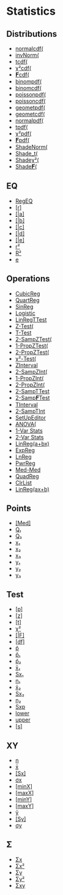 # Statistics


## Distributions

 * <a href="../tokens/0xBB10.md" title="0xBB10">normalcdf(</a>
 * <a href="../tokens/0xBB11.md" title="0xBB11">invNorm(</a>
 * <a href="../tokens/0xBB12.md" title="0xBB12">tcdf(</a>
 * <a href="../tokens/0xBB13.md" title="0xBB13">χ²cdf(</a>
 * <a href="../tokens/0xBB14.md" title="0xBB14">𝐅cdf(</a>
 * <a href="../tokens/0xBB15.md" title="0xBB15">binompdf(</a>
 * <a href="../tokens/0xBB16.md" title="0xBB16">binomcdf(</a>
 * <a href="../tokens/0xBB17.md" title="0xBB17">poissonpdf(</a>
 * <a href="../tokens/0xBB18.md" title="0xBB18">poissoncdf(</a>
 * <a href="../tokens/0xBB19.md" title="0xBB19">geometpdf(</a>
 * <a href="../tokens/0xBB1A.md" title="0xBB1A">geometcdf(</a>
 * <a href="../tokens/0xBB1B.md" title="0xBB1B">normalpdf(</a>
 * <a href="../tokens/0xBB1C.md" title="0xBB1C">tpdf(</a>
 * <a href="../tokens/0xBB1D.md" title="0xBB1D">χ²pdf(</a>
 * <a href="../tokens/0xBB1E.md" title="0xBB1E">𝐅pdf(</a>
 * <a href="../tokens/0xBB35.md" title="0xBB35">ShadeNorm(</a>
 * <a href="../tokens/0xBB36.md" title="0xBB36">Shade_t(</a>
 * <a href="../tokens/0xBB37.md" title="0xBB37">Shadeχ²(</a>
 * <a href="../tokens/0xBB38.md" title="0xBB38">Shade𝐅(</a>

## EQ

 * <a href="../tokens/0x6201.md" title="0x6201">RegEQ</a>
 * <a href="../tokens/0x6212.md" title="0x6212">[r]</a>
 * <a href="../tokens/0x6216.md" title="0x6216">[|a]</a>
 * <a href="../tokens/0x6217.md" title="0x6217">[|b]</a>
 * <a href="../tokens/0x6218.md" title="0x6218">[|c]</a>
 * <a href="../tokens/0x6219.md" title="0x6219">[|d]</a>
 * <a href="../tokens/0x621A.md" title="0x621A">[|e]</a>
 * <a href="../tokens/0x6235.md" title="0x6235">r²</a>
 * <a href="../tokens/0x6236.md" title="0x6236">R²</a>
 * <a href="../tokens/0xBBB4.md" title="0xBBB4">e</a>

## Operations

 * <a href="../tokens/0x2E.md" title="0x2E">CubicReg </a>
 * <a href="../tokens/0x2F.md" title="0x2F">QuartReg </a>
 * <a href="../tokens/0xBB32.md" title="0xBB32">SinReg </a>
 * <a href="../tokens/0xBB33.md" title="0xBB33">Logistic </a>
 * <a href="../tokens/0xBB34.md" title="0xBB34">LinRegTTest </a>
 * <a href="../tokens/0xBB3B.md" title="0xBB3B">Z-Test(</a>
 * <a href="../tokens/0xBB3C.md" title="0xBB3C">T-Test </a>
 * <a href="../tokens/0xBB3D.md" title="0xBB3D">2-SampZTest(</a>
 * <a href="../tokens/0xBB3E.md" title="0xBB3E">1-PropZTest(</a>
 * <a href="../tokens/0xBB3F.md" title="0xBB3F">2-PropZTest(</a>
 * <a href="../tokens/0xBB40.md" title="0xBB40">χ²-Test(</a>
 * <a href="../tokens/0xBB41.md" title="0xBB41">ZInterval </a>
 * <a href="../tokens/0xBB42.md" title="0xBB42">2-SampZInt(</a>
 * <a href="../tokens/0xBB43.md" title="0xBB43">1-PropZInt(</a>
 * <a href="../tokens/0xBB44.md" title="0xBB44">2-PropZInt(</a>
 * <a href="../tokens/0xBB46.md" title="0xBB46">2-SampTTest </a>
 * <a href="../tokens/0xBB47.md" title="0xBB47">2-Samp𝐅Test </a>
 * <a href="../tokens/0xBB48.md" title="0xBB48">TInterval </a>
 * <a href="../tokens/0xBB49.md" title="0xBB49">2-SampTInt </a>
 * <a href="../tokens/0xBB4A.md" title="0xBB4A">SetUpEditor </a>
 * <a href="../tokens/0xBB59.md" title="0xBB59">ANOVA(</a>
 * <a href="../tokens/0xF2.md" title="0xF2">1-Var Stats </a>
 * <a href="../tokens/0xF3.md" title="0xF3">2-Var Stats </a>
 * <a href="../tokens/0xF4.md" title="0xF4">LinReg(a+bx) </a>
 * <a href="../tokens/0xF5.md" title="0xF5">ExpReg </a>
 * <a href="../tokens/0xF6.md" title="0xF6">LnReg </a>
 * <a href="../tokens/0xF7.md" title="0xF7">PwrReg </a>
 * <a href="../tokens/0xF8.md" title="0xF8">Med-Med </a>
 * <a href="../tokens/0xF9.md" title="0xF9">QuadReg </a>
 * <a href="../tokens/0xFA.md" title="0xFA">ClrList </a>
 * <a href="../tokens/0xFF.md" title="0xFF">LinReg(ax+b) </a>

## Points

 * <a href="../tokens/0x6213.md" title="0x6213">[Med]</a>
 * <a href="../tokens/0x6214.md" title="0x6214">Q₁</a>
 * <a href="../tokens/0x6215.md" title="0x6215">Q₃</a>
 * <a href="../tokens/0x621B.md" title="0x621B">x₁</a>
 * <a href="../tokens/0x621C.md" title="0x621C">x₂</a>
 * <a href="../tokens/0x621D.md" title="0x621D">x₃</a>
 * <a href="../tokens/0x621E.md" title="0x621E">y₁</a>
 * <a href="../tokens/0x621F.md" title="0x621F">y₂</a>
 * <a href="../tokens/0x6220.md" title="0x6220">y₃</a>

## Test

 * <a href="../tokens/0x6222.md" title="0x6222">[p]</a>
 * <a href="../tokens/0x6223.md" title="0x6223">[z]</a>
 * <a href="../tokens/0x6224.md" title="0x6224">[t]</a>
 * <a href="../tokens/0x6225.md" title="0x6225">χ²</a>
 * <a href="../tokens/0x6226.md" title="0x6226">[|F]</a>
 * <a href="../tokens/0x6227.md" title="0x6227">[df]</a>
 * <a href="../tokens/0x6228.md" title="0x6228">p̂</a>
 * <a href="../tokens/0x6229.md" title="0x6229">p̂₁</a>
 * <a href="../tokens/0x622A.md" title="0x622A">p̂₂</a>
 * <a href="../tokens/0x622B.md" title="0x622B">x̄₁</a>
 * <a href="../tokens/0x622C.md" title="0x622C">Sx₁</a>
 * <a href="../tokens/0x622D.md" title="0x622D">n₁</a>
 * <a href="../tokens/0x622E.md" title="0x622E">x̄₂</a>
 * <a href="../tokens/0x622F.md" title="0x622F">Sx₂</a>
 * <a href="../tokens/0x6230.md" title="0x6230">n₂</a>
 * <a href="../tokens/0x6231.md" title="0x6231">Sxp</a>
 * <a href="../tokens/0x6232.md" title="0x6232">lower</a>
 * <a href="../tokens/0x6233.md" title="0x6233">upper</a>
 * <a href="../tokens/0x6234.md" title="0x6234">[s]</a>

## XY

 * <a href="../tokens/0x6202.md" title="0x6202">n</a>
 * <a href="../tokens/0x6203.md" title="0x6203">x̄</a>
 * <a href="../tokens/0x6206.md" title="0x6206">[Sx]</a>
 * <a href="../tokens/0x6207.md" title="0x6207">σx</a>
 * <a href="../tokens/0x6208.md" title="0x6208">[minX]</a>
 * <a href="../tokens/0x6209.md" title="0x6209">[maxX]</a>
 * <a href="../tokens/0x620A.md" title="0x620A">[minY]</a>
 * <a href="../tokens/0x620B.md" title="0x620B">[maxY]</a>
 * <a href="../tokens/0x620C.md" title="0x620C">ȳ</a>
 * <a href="../tokens/0x620F.md" title="0x620F">[Sy]</a>
 * <a href="../tokens/0x6210.md" title="0x6210">σy</a>

## Σ

 * <a href="../tokens/0x6204.md" title="0x6204">Σx</a>
 * <a href="../tokens/0x6205.md" title="0x6205">Σx²</a>
 * <a href="../tokens/0x620D.md" title="0x620D">Σy</a>
 * <a href="../tokens/0x620E.md" title="0x620E">Σy²</a>
 * <a href="../tokens/0x6211.md" title="0x6211">Σxy</a>

